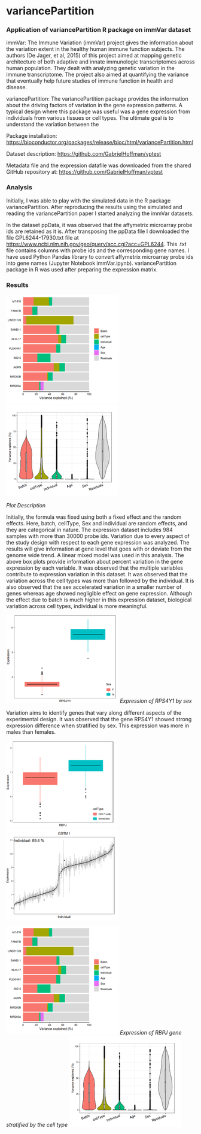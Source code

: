 # variancePartition
### Application of variancePartition R package on immVar dataset

immVar: The Immune Variation (immVar) project gives the information about the variation extent in the healthy human immune function subjects. The authors (De Jager, et al, 2015) of this project aimed at mapping genetic architecture of both adaptive and innate immunologic transcriptomes across human population. They dealt with analyzing genetic variation in the immune transcriptome. The project also aimed at quantifying the variance that eventually help future studies of immune function in health and disease.

variancePartition: The variancePartition package provides the information about the driving factors of variation in the gene expression patterns. A typical design where this package was useful was a gene expression from individuals from various tissues or cell types. The ultimate goal is to understand the variation between the

Package installation: https://bioconductor.org/packages/release/bioc/html/variancePartition.html

Dataset description: https://github.com/GabrielHoffman/vptest

Metadata file and the expression datafile was downloaded from the shared GitHub repository at: https://github.com/GabrielHoffman/vptest

### Analysis

Initially, I was able to play with the simulated data in the R package variancePartition. After reproducing the results using the simulated and reading the variancePartition paper I started analyzing the immVar datasets.

In the dataset ppData, it was observed that the affymetrix microarray probe ids are retained as it is. After transposing the ppData file I downloaded the file GPL6244-17930.txt file at https://www.ncbi.nlm.nih.gov/geo/query/acc.cgi?acc=GPL6244. This .txt file contains columns with probe ids and the corresponding gene names. I have used Python Pandas library to convert affymetrix microarray probe ids into gene names (Jupyter Notebook immVar.ipynb). variancePartition package in R was used after preparing the expression matrix.

### Results

<p float="left">
  <img src="plots/1.PNG" width="300"/>
  <img src="plots/2.PNG" width="300" /> 
</p>
<p>
    <em>Plot Description</em>
</p>

Initially, the formula was fixed using both a fixed effect and the random effects. Here, batch, cellType, Sex and individual are random effects, and they are categorical in nature. The expression dataset includes 984 samples with more than 30000 probe ids. Variation due to every aspect of the study design with respect to each gene expression was analyzed. The results will give information at gene level that goes with or deviate from the genome wide trend. A linear mixed model was used in this analysis. The above box plots provide information about percent variation in the gene expression by each variable. It was observed that the multiple variables contribute to expression variation in this dataset. It was observed that the variation across the cell types was more than followed by the individual. It is also observed that the sex accelerated variation in a smaller number of genes whereas age showed negligible effect on gene expression. Although the effect due to batch is much higher in this expression dataset, biological variation across cell types, individual is more meaningful.

<p float="left">
  <img src="plots/3.1.PNG" width="300" length="500"/>
  <em>Expression of RPS4Y1 by sex </em>
</p>

Variation aims to identify genes that vary along different aspects of the experimental design. It was observed that the gene RPS4Y1 showed strong expression difference when stratified by sex. This expression was more in males than females.

<p float="left">
  <img src="plots/4.PNG" width="300"/>
  <img src="plots/5.PNG" width="300" /> 
</p>
<p float="left">
  <img src="plots/1.PNG" width="300"/>
  <em>Expression of RBPJ gene stratified by the cell type</em>
   <img src="plots/2.PNG" width="300" /> 
</p>



